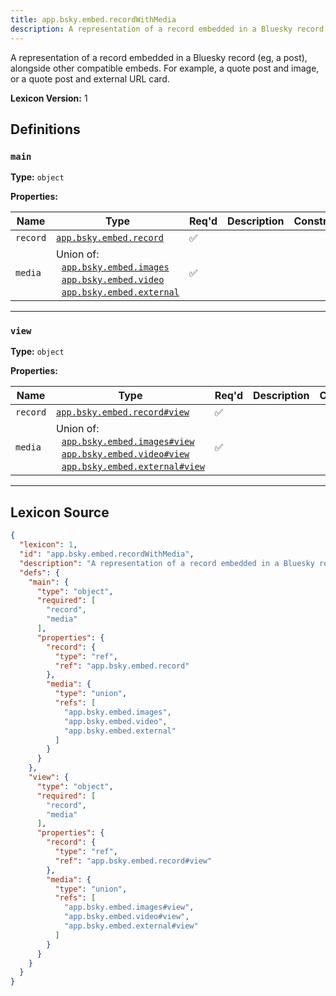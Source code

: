 ```yaml
---
title: app.bsky.embed.recordWithMedia
description: A representation of a record embedded in a Bluesky record (eg, a post), alongside other compatible embeds. For example, a quote post and image, or a quote post and external URL card.
---
```

A representation of a record embedded in a Bluesky record (eg, a post), alongside other compatible embeds. For example, a quote post and image, or a quote post and external URL card.

**Lexicon Version:** 1

## Definitions

<a name="main"></a>
### `main`

**Type:** `object`

**Properties:**

| Name | Type | Req'd  | Description | Constraints |
|------|------|----------|-------------|-------------|
| `record` | [`app.bsky.embed.record`](/app/bsky/embed/record#undefined) | ✅  |  |  |
| `media` | Union of:<br/>&nbsp;&nbsp;[`app.bsky.embed.images`](/app/bsky/embed/images#undefined)<br/>&nbsp;&nbsp;[`app.bsky.embed.video`](/app/bsky/embed/video#undefined)<br/>&nbsp;&nbsp;[`app.bsky.embed.external`](/app/bsky/embed/external#undefined) | ✅  |  |  |

---

<a name="view"></a>
### `view`

**Type:** `object`

**Properties:**

| Name | Type | Req'd  | Description | Constraints |
|------|------|----------|-------------|-------------|
| `record` | [`app.bsky.embed.record#view`](/app/bsky/embed/record#view) | ✅  |  |  |
| `media` | Union of:<br/>&nbsp;&nbsp;[`app.bsky.embed.images#view`](/app/bsky/embed/images#view)<br/>&nbsp;&nbsp;[`app.bsky.embed.video#view`](/app/bsky/embed/video#view)<br/>&nbsp;&nbsp;[`app.bsky.embed.external#view`](/app/bsky/embed/external#view) | ✅  |  |  |

---

## Lexicon Source
```json
{
  "lexicon": 1,
  "id": "app.bsky.embed.recordWithMedia",
  "description": "A representation of a record embedded in a Bluesky record (eg, a post), alongside other compatible embeds. For example, a quote post and image, or a quote post and external URL card.",
  "defs": {
    "main": {
      "type": "object",
      "required": [
        "record",
        "media"
      ],
      "properties": {
        "record": {
          "type": "ref",
          "ref": "app.bsky.embed.record"
        },
        "media": {
          "type": "union",
          "refs": [
            "app.bsky.embed.images",
            "app.bsky.embed.video",
            "app.bsky.embed.external"
          ]
        }
      }
    },
    "view": {
      "type": "object",
      "required": [
        "record",
        "media"
      ],
      "properties": {
        "record": {
          "type": "ref",
          "ref": "app.bsky.embed.record#view"
        },
        "media": {
          "type": "union",
          "refs": [
            "app.bsky.embed.images#view",
            "app.bsky.embed.video#view",
            "app.bsky.embed.external#view"
          ]
        }
      }
    }
  }
}
```
